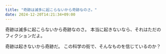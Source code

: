 ```yaml
---
title: "奇跡は滅多に起こらないから奇跡なのさ。"
date: 2024-12-20T14:21:34+09:00
---
```

奇跡は滅多に起こらないから奇跡なのさ。
本当に起きないなら、それはただのフィクションだよ。

奇跡は起きないから奇跡だ。
この科学の街で、そんなものを信じているのか？
